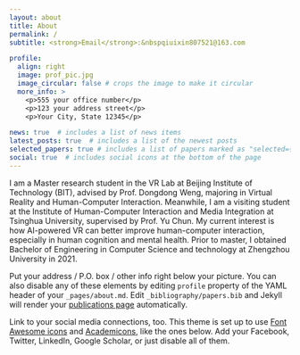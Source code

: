 ```yaml
---
layout: about
title: About
permalink: /
subtitle: <strong>Email</strong>:&nbspqiuixin807521@163.com

profile:
  align: right
  image: prof_pic.jpg
  image_circular: false # crops the image to make it circular
  more_info: >
    <p>555 your office number</p>
    <p>123 your address street</p>
    <p>Your City, State 12345</p>

news: true  # includes a list of news items
latest_posts: true  # includes a list of the newest posts
selected_papers: true # includes a list of papers marked as "selected={true}"
social: true  # includes social icons at the bottom of the page
---
```


I am a Master research student in the VR Lab at Beijing Institute of Technology (BIT), advised by Prof. Dongdong Weng, majoring in Virtual Reality and Human-Computer Interaction. Meanwhile, I am a visiting student at the Institute of Human-Computer Interaction and Media Integration at Tsinghua University, supervised by Prof. Yu Chun. My current interest is how AI-powered VR can better improve human-computer interaction, especially in human cognition and mental health. Prior to master, I obtained Bachelor of Engineering in Computer Science and technology at Zhengzhou University in 2021.

Put your address / P.O. box / other info right below your picture. You can also disable any of these elements by editing `profile` property of the YAML header of your `_pages/about.md`. Edit `_bibliography/papers.bib` and Jekyll will render your [publications page](/al-folio/publications/) automatically.

Link to your social media connections, too. This theme is set up to use [Font Awesome icons](http://fortawesome.github.io/Font-Awesome/) and [Academicons](https://jpswalsh.github.io/academicons/), like the ones below. Add your Facebook, Twitter, LinkedIn, Google Scholar, or just disable all of them.